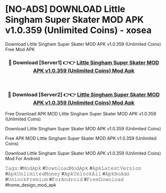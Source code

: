 # [NO-ADS] DOWNLOAD Little Singham Super Skater MOD APK v1.0.359 (Unlimited Coins) - xosea
Download Little Singham Super Skater MOD APK v1.0.359 (Unlimited Coins) Free Mod APK

<div align="center">
<h3>🔴 Download [Server1] 👉👉 <a href="https://apk-comot.site?title=Little_Singham_Super_Skater_MOD_APK_v1.0.359_(Unlimited_Coins)">Little Singham Super Skater MOD APK v1.0.359 (Unlimited Coins) Mod Apk</a></h3><br>

<h3>🔴 Download [Server2] 👉👉 <a href="https://apk-comot.site?title=Little_Singham_Super_Skater_MOD_APK_v1.0.359_(Unlimited_Coins)">Little Singham Super Skater MOD APK v1.0.359 (Unlimited Coins) Mod Apk</a></h3>
</div>


Free Download APK MOD Little Singham Super Skater MOD APK v1.0.359 (Unlimited Coins)

Download Little Singham Super Skater MOD APK v1.0.359 (Unlimited Coins) 

Free APK MOD Little Singham Super Skater MOD APK v1.0.359 (Unlimited Coins) 

Download Little Singham Super Skater MOD APK v1.0.359 (Unlimited Coins) Mod For Android

𝚃𝚊𝚐𝚜: #𝙼𝚘𝚍𝙰𝚙𝚔 #𝙳𝚘𝚠𝚗𝚕𝚘𝚊𝚍𝙼𝚘𝚍𝙰𝚙𝚔 #𝙰𝚙𝚔𝙻𝚊𝚝𝚎𝚜𝚝𝚅𝚎𝚛𝚜𝚒𝚘𝚗 #𝙰𝚙𝚔𝚄𝚗𝚕𝚒𝚖𝚒𝚝𝚎𝚍𝙼𝚘𝚗𝚎𝚢 #𝙰𝚙𝚔𝚄𝚗𝚕𝚘𝚌𝚔𝙰𝚕𝚕 #𝙰𝚙𝚔𝙽𝚘𝙰𝚍𝚜 #𝚄𝚗𝚕𝚘𝚌𝚔𝙿𝚛𝚎𝚖𝚒𝚞𝚖 #𝙵𝚘𝚛𝙰𝚗𝚍𝚛𝚘𝚒𝚍 #𝙵𝚛𝚎𝚎𝙳𝚘𝚠𝚗𝚕𝚘𝚊𝚍 #home_design_mod_apk